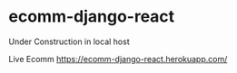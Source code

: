 # ecomm-django-react

Under Construction in local host

Live Ecomm
https://ecomm-django-react.herokuapp.com/
